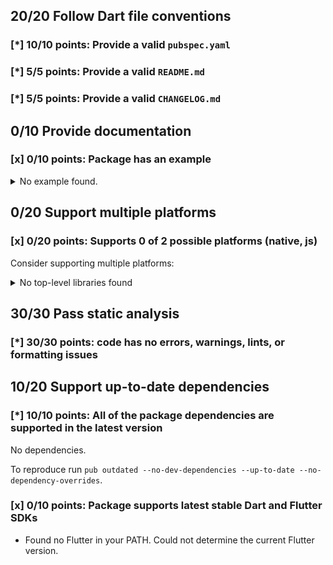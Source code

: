 ## 20/20 Follow Dart file conventions

### [*] 10/10 points: Provide a valid `pubspec.yaml`


### [*] 5/5 points: Provide a valid `README.md`


### [*] 5/5 points: Provide a valid `CHANGELOG.md`


## 0/10 Provide documentation

### [x] 0/10 points: Package has an example

<details>
<summary>
No example found.
</summary>

See [package layout](https://dart.dev/tools/pub/package-layout#examples) guidelines on how to add an example.
</details>

## 0/20 Support multiple platforms

### [x] 0/20 points: Supports 0 of 2 possible platforms (native, js)

Consider supporting multiple platforms:

<details>
<summary>
No top-level libraries found
</summary>

Cannot assign runtime tags, because no .dart files where found in lib/
</details>

## 30/30 Pass static analysis

### [*] 30/30 points: code has no errors, warnings, lints, or formatting issues


## 10/20 Support up-to-date dependencies

### [*] 10/10 points: All of the package dependencies are supported in the latest version

No dependencies.

To reproduce run `pub outdated --no-dev-dependencies --up-to-date --no-dependency-overrides`.


### [x] 0/10 points: Package supports latest stable Dart and Flutter SDKs

* Found no Flutter in your PATH. Could not determine the current Flutter version.